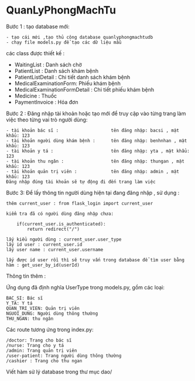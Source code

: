 # QuanLyPhongMachTu

Bước 1 : tạo database mới:

    - tạo cái mới ,tạo thủ công database quanlyphongmachtudb
    - chạy file models.py để tạo các dữ liệu mẫu
các class được thiết kế :
+ WaitingList : Danh sách chờ
+ PatientList : Danh sách khám bệnh
+ PatientListDetail : Chi tiết danh sách khám bệnh
+ MedicalExaminationForm: Phiếu khám bệnh
+ MedicalExaminationFormDetail : Chi tiết phiếu khám bệnh
+ Medicine : Thuốc
+ PaymentInvoice : Hóa đơn

Bước 2 : Đăng nhập tài khoản hoặc tạo mới để truy cập vào từng trang làm việc theo từng vai trò người dùng:

    - tài khoản bác sĩ :                    tên đăng nhập: bacsi , mật khẩu: 123
    - tài khoản người dùng khám bệnh :      tên đăng nhập: benhnhan , mật khẩu: 123
    - tài khoản y tá :                      tên đăng nhập: yta , mật khẩu: 123
    - tài khoản thu ngân :                  tên đăng nhập: thungan , mật khẩu: 123 
    - tài khoản quản trị viên :             tên đăng nhập: admin , mật khẩu: 123
    Đăng nhập đúng tài khoản sẽ tự động đi đến trang làm việc

Bước 3: Để lấy thông tin người dùng hiện tại đang đăng nhập , sử dụng :
    
    thêm current_user : from flask_login import current_user

    kiểm tra đã có người dùng đăng nhập chưa:
        
        if(current_user.is_authenticated):
            return redirect("/")

    lấy kiểu người dùng : current_user.user_type
    lấy id user : current_user.id
    lấy user name : current_user.username

    lấy được id user rồi thì sẽ truy vấn trong database để tìm user bằng hàm : get_user_by_id(userId)

Thông tin thêm :

Ứng dụng đã định nghĩa UserType trong models.py, gồm các loại:

    BAC_SI: Bác sĩ
    Y_TA: Y tá
    QUAN_TRI_VIEN: Quản trị viên
    NGUOI_DUNG: Người dùng thông thường
    THU_NGAN: thu ngân

Các route tương ứng trong index.py:

    /doctor: Trang cho bác sĩ
    /nurse: Trang cho y tá
    /admin: Trang quản trị viên
    /user-patient: Trang người dùng thông thường
    /cashier : Trang cho thu ngan

Viết hàm sử lý database trong thư mục dao/
